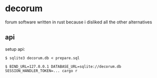 # decorum
forum software written in rust because i disliked all the other alternatives

## api

setup api:

`$ sqlite3 decorum.db < prepare.sql`

`$ BIND_URL=127.0.0.1 DATABASE_URL=sqlite://decorum.db SESSION_HANDLER_TOKEN=... cargo r`
